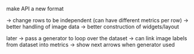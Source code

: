 make API a new format

-> change rows to be independent (can have different metrics per row)
-> better handling of image data
-> better construction of widgets/layout


later
-> pass a generator to loop over the dataset
-> can link image labels from dataset into metrics
-> show next arrows when generator used

